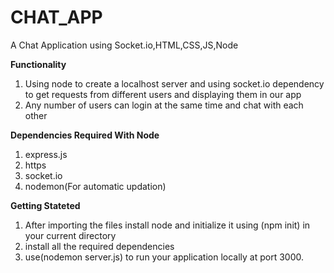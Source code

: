 # CHAT_APP
A Chat Application using Socket.io,HTML,CSS,JS,Node

**Functionality**
  1. Using node to create a localhost server and using socket.io dependency to get requests from different users and displaying them in our app
  2. Any number of users can login at the same time and chat with each other

**Dependencies Required With Node**
  1. express.js
  2. https
  3. socket.io
  4. nodemon(For automatic updation)
 
 **Getting Stateted**
  1. After importing the files install node and initialize it using (npm init) in your current directory
  2. install all the required dependencies
  3. use(nodemon server.js) to run your application locally at port 3000.
